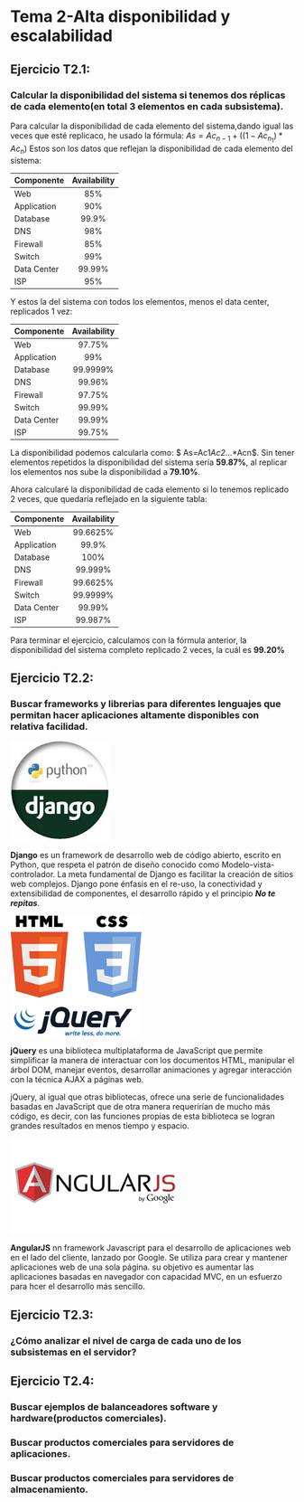 # Tema 2-Alta disponibilidad y escalabilidad
## Ejercicio T2.1:
### Calcular la disponibilidad del sistema si tenemos dos réplicas de cada elemento(en total 3 elementos en cada subsistema).
Para calcular la disponibilidad de cada elemento del sistema,dando igual las veces que esté replicaco, he usado la fórmula: $As = Ac_{n-1}+((1-Ac_{n_1})*Ac_n)$
Estos son los datos que reflejan la disponibilidad de cada elemento del sistema:

| Componente  | Availability |
| :---------  | :----------: |
| Web         | 85%          |
| Application | 90%          |
| Database    | 99.9%        |
| DNS         | 98%          |
| Firewall    | 85%          |
| Switch	  | 99%          |
| Data Center | 99.99%       |
| ISP         | 95%          |

Y estos la del sistema con todos los elementos, menos el data center, replicados 1 vez:

| Componente  | Availability |
| :---------  | :----------: |
| Web		  | 97.75%       |
| Application | 99%          |
| Database    | 99.9999%     |
| DNS         | 99.96%       |
| Firewall    | 97.75%       |
| Switch	  | 99.99%       |
| Data Center | 99.99%       |
| ISP         | 99.75%       |

La disponibilidad podemos calcularla como: $ As=Ac1*Ac2*...*Acn$. Sin tener elementos repetidos la disponibilidad del sistema sería **59.87%**, al replicar los elementos nos sube la disponibilidad a **79.10%**.

Ahora calcularé la disponibilidad de cada elemento si lo tenemos replicado 2 veces, que quedaría reflejado en la siguiente tabla:

| Componente  | Availability |
| :---------  | :----------: |
| Web		  | 99.6625%     |
| Application | 99.9%        |
| Database    | 100%         |
| DNS         | 99.999%      |
| Firewall    | 99.6625%     |
| Switch	  | 99.9999%     |
| Data Center | 99.99%       |
| ISP         | 99.987%      |

Para terminar el ejercicio, calculamos con la fórmula anterior, la disponibilidad del sistema completo replicado 2 veces, la cuál es **99.20%**

## Ejercicio T2.2:
### Buscar frameworks y librerias para diferentes lenguajes que permitan hacer aplicaciones altamente disponibles con relativa facilidad.

![imagen](https://github.com/Jocawl/SWAP/blob/master/Ejercicios/django.jpg?raw=true)

**Django** es un framework de desarrollo web de código abierto, escrito en Python, que respeta el patrón de diseño conocido como Modelo-vista-controlador. La meta fundamental de Django es facilitar la creación de sitios web complejos. Django pone énfasis en el re-uso, la conectividad y extensibilidad de componentes, el desarrollo rápido y el principio ***No te repitas***.

![imagen2](https://github.com/Jocawl/SWAP/blob/master/Ejercicios/jquery.png?raw=true)

**jQuery** es una biblioteca multiplataforma de JavaScript que permite simplificar la manera de interactuar con los documentos HTML, manipular el árbol DOM, manejar eventos, desarrollar animaciones y agregar interacción con la técnica AJAX a páginas web.

jQuery, al igual que otras bibliotecas, ofrece una serie de funcionalidades basadas en JavaScript que de otra manera requerirían de mucho más código, es decir, con las funciones propias de esta biblioteca se logran grandes resultados en menos tiempo y espacio.

![imagen3](https://github.com/Jocawl/SWAP/blob/master/Ejercicios/angular.png?raw=true)

**AngularJS** nn framework Javascript para el desarrollo de aplicaciones web en el lado del cliente, lanzado por Google. Se utiliza para crear y mantener aplicaciones web de una sola página. su objetivo es aumentar las aplicaciones basadas en navegador con capacidad MVC, en un esfuerzo para hcer el desarrollo más sencillo.
## Ejercicio T2.3:
### ¿Cómo analizar el nivel de carga de cada uno de los subsistemas en el servidor?

## Ejercicio T2.4: 
### Buscar ejemplos de balanceadores software y hardware(productos comerciales).

### Buscar productos comerciales para servidores de aplicaciones.

### Buscar productos comerciales para servidores de almacenamiento.